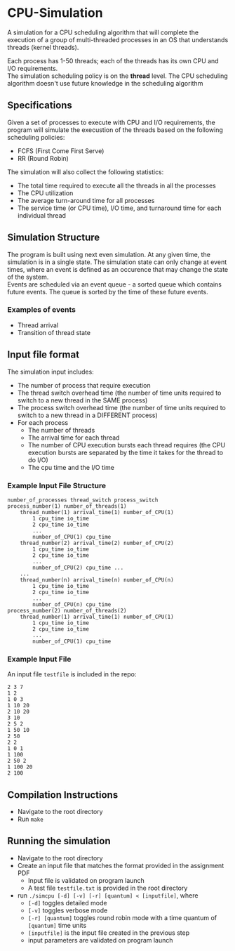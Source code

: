 # CPU-Simulation
A simulation for a CPU scheduling algorithm that will complete the execution of a group of multi-threaded processes in an OS that understands threads (kernel threads).

Each process has 1-50 threads; each of the threads has its own CPU and I/O requirements.  
The simulation scheduling policy is on the **thread** level. The CPU scheduling algorithm doesn't use future knowledge in the scheduling algorithm

## Specifications
Given a set of processes to execute with CPU and I/O requirements, the program will simulate the execustion of the threads based on the following scheduling policies:  
- FCFS (First Come First Serve)
- RR (Round Robin)

The simulation will also collect the following statistics:
- The total time required to execute all the threads in all the processes
- The CPU utilization
- The average turn-around time for all processes
- The service time (or CPU time), I/O time, and turnaround time for each individual thread

## Simulation Structure
The program is built using next even simulation. At any given time, the simulation is in a single state. The simulation state can only change at event times, where an event is defined as an occurence that may change the state of the system.  
Events are scheduled via an event queue - a sorted queue which contains future events. The queue is sorted by the time of these future events.

### Examples of events
- Thread arrival
- Transition of thread state

## Input file format
The simulation input includes:
- The number of process that require execution
- The thread switch overhead time (the number of time units required to switch to a new thread in the SAME process)
- The process switch overhead time (the number of time units required to switch to a new thread in a DIFFERENT process)
- For each process
  - The number of threads
  - The arrival time for each thread
  - The number of CPU execution bursts each thread requires (the CPU execution bursts are separated by the time it takes for the thread to do I/O)
  - The cpu time and the I/O time
 
### Example Input File Structure
```
number_of_processes thread_switch process_switch  
process_number(1) number_of_threads(1)  
    thread_number(1) arrival_time(1) number_of_CPU(1)  
        1 cpu_time io_time  
        2 cpu_time io_time  
        ...  
        number_of_CPU(1) cpu_time  
    thread_number(2) arrival_time(2) number_of_CPU(2)  
        1 cpu_time io_time  
        2 cpu_time io_time  
        ...  
        number_of_CPU(2) cpu_time ...  
    ...  
    thread_number(n) arrival_time(n) number_of_CPU(n)  
        1 cpu_time io_time  
        2 cpu_time io_time  
        ...  
        number_of_CPU(n) cpu_time  
process_number(2) number_of_threads(2)  
    thread_number(1) arrival_time(1) number_of_CPU(1)  
        1 cpu_time io_time  
        2 cpu_time io_time  
        ...  
        number_of_CPU(1) cpu_time  
```
### Example Input File
An input file `testfile` is included in the repo:
```
2 3 7  
1 2  
1 0 3  
1 10 20  
2 10 20  
3 10  
2 5 2  
1 50 10  
2 50  
2 2  
1 0 1  
1 100  
2 50 2  
1 100 20  
2 100
```

## Compilation Instructions
- Navigate to the root directory  
- Run `make`

## Running the simulation
- Navigate to the root directory  
- Create an input file that matches the format provided in the assignment PDF  
    - Input file is validated on program launch
    - A test file `testfile.txt` is provided in the root directory
- run `./simcpu [-d] [-v] [-r] [quantum] < [inputfile]`, where
    - `[-d]` toggles detailed mode
    - `[-v]` toggles verbose mode
    - `[-r] [quantum]` toggles round robin mode with a time quantum of `[quantum]` time units
    - `[inputfile]` is the input file created in the previous step
    - input parameters are validated on program launch
